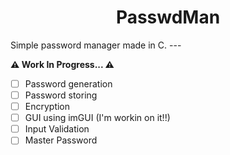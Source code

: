 <h1 align="center"> <b>PasswdMan</b> </h1>
Simple password manager made in C.
---

**⚠️ Work In Progress... ⚠️**
<!-- Some Goals for the Project. -->
- [ ] Password generation
- [ ] Password storing
- [ ] Encryption
- [ ] GUI using imGUI (I'm workin on it!!)
- [ ] Input Validation
- [ ] Master Password

